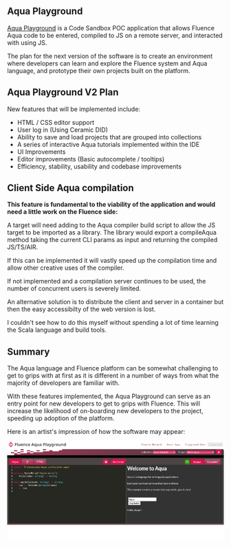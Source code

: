 ## Aqua Playground

[Aqua Playground](https://aqua-explore.web.app/) is a Code Sandbox POC application that allows Fluence Aqua code to be entered, compiled to JS on a remote server, 
and interacted with using JS.

The plan for the next version of the software is to create an environment where developers can learn and explore the Fluence system and Aqua language,
and prototype their own projects built on the platform.

## Aqua Playground V2 Plan

New features that will be implemented include:

* HTML / CSS editor support
* User log in (Using Ceramic DID)
* Ability to save and load projects that are grouped into collections
* A series of interactive Aqua tutorials implemented within the IDE
* UI Improvements
* Editor improvements (Basic autocomplete / tooltips)
* Efficiency, stability, usability and codebase improvements

## Client Side Aqua compilation

**This feature is fundamental to the viability of the application and would need a little work on the Fluence side:**

A target will need adding to the Aqua compiler build script to allow the JS target to be imported as a library. The library would export a compileAqua 
method taking the current CLI params as input and returning the compiled JS/TS/AIR.

If this can be implemented it will vastly speed up the compilation time and allow other creative uses of the compiler.

If not implemented and a compilation server continues to be used, the number of concurrent users is severely limited.

An alternative solution is to distribute the client and server in a container but then the easy accessibilty of the web version is lost.

I couldn't see how to do this myself without spending a lot of time learning the Scala language and build tools.

## Summary

The Aqua language and Fluence platform can be somewhat challenging to get to grips with at first as it is different in a number of ways from what the
majority of developers are familiar with.

With these features implemented, the Aqua Playground can serve as an entry point for new developers to get to grips with Fluence. This will increase the 
likelihood of on-boarding new developers to the project, speeding up adoption of the platform.

Here is an artist's impression of how the software may appear:

![Aqua Playground Screenshot](https://raw.githubusercontent.com/ben-razor/aqua-explore/main/demo/docs/aqua-playground-3.png)
